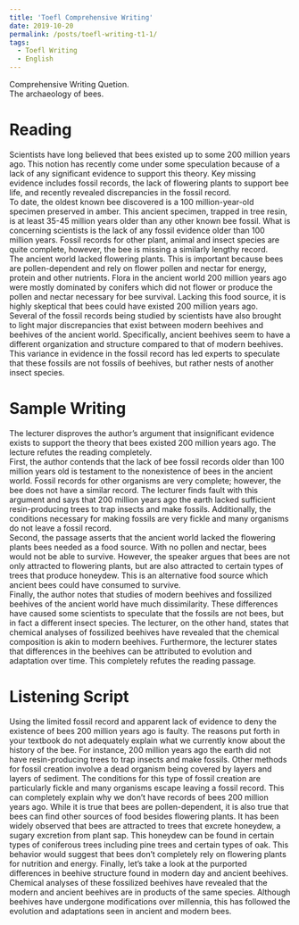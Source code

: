 ```yaml
---
title: 'Toefl Comprehensive Writing'
date: 2019-10-20
permalink: /posts/toefl-writing-t1-1/
tags:
  - Toefl Writing
  - English
---
```


Comprehensive Writing Quetion.<br>
The archaeology of bees.

Reading
======
Scientists have long believed that bees existed up to some 200 million years ago. This notion has recently come under some speculation because of a lack of any significant evidence to support this theory. Key missing evidence includes fossil records, the lack of flowering plants to support bee life, and recently revealed discrepancies in the fossil record. <br>
To date, the oldest known bee discovered is a 100 million-year-old specimen preserved in amber. This ancient specimen, trapped in tree resin, is at least 35-45 million years older than any other known bee fossil. What is concerning scientists is the lack of any fossil evidence older than 100 million years. Fossil records for other plant, animal and insect species are quite complete, however, the bee is missing a similarly lengthy record. <br>
The ancient world lacked flowering plants. This is important because bees are pollen-dependent and rely on flower pollen and nectar for energy, protein and other nutrients. Flora in the ancient world 200 million years ago were mostly dominated by conifers which did not flower or produce the pollen and nectar necessary for bee survival. Lacking this food source, it is highly skeptical that bees could have existed 200 million years ago. <br>
Several of the fossil records being studied by scientists have also brought to light major discrepancies that exist between modern beehives and beehives of the ancient world. Specifically, ancient beehives seem to have a different organization and structure compared to that of modern beehives. This variance in evidence in the fossil record has led experts to speculate that these fossils are not fossils of beehives, but rather nests of another insect species. <br>

Sample Writing
======
The lecturer disproves the author’s argument that insignificant evidence exists to support the theory that bees existed 200 million years ago. The lecture refutes the reading completely. <br>
First, the author contends that the lack of bee fossil records older than 100 million years old is testament to the nonexistence of bees in the ancient world. Fossil records for other organisms are very complete; however, the bee does not have a similar record. The lecturer finds fault with this argument and says that 200 million years ago the earth lacked sufficient resin-producing trees to trap insects and make fossils. Additionally, the conditions necessary for making fossils are very fickle and many organisms do not leave a fossil record. <br>
Second, the passage asserts that the ancient world lacked the flowering plants bees needed as a food source. With no pollen and nectar, bees would not be able to survive. However, the speaker argues that bees are not only attracted to flowering plants, but are also attracted to certain types of trees that produce honeydew. This is an alternative food source which ancient bees could have consumed to survive. <br>
Finally, the author notes that studies of modern beehives and fossilized beehives of the ancient world have much dissimilarity. These differences have caused some scientists to speculate that the fossils are not bees, but in fact a different insect species. The lecturer, on the other hand, states that chemical analyses of fossilized beehives have revealed that the chemical composition is akin to modern beehives. Furthermore, the lecturer states that differences in the beehives can be attributed to evolution and adaptation over time. This completely refutes the reading passage. <br>

Listening Script
======
Using the limited fossil record and apparent lack of evidence to deny the existence of bees 200 million years ago is faulty. The reasons put forth in your textbook do not adequately explain what we currently know about the history of the bee. For instance, 200 million years ago the earth did not have resin-producing trees to trap insects and make fossils. Other methods for fossil creation involve a dead organism being covered by layers and layers of sediment. The conditions for this type of fossil creation are particularly fickle and many organisms escape leaving a fossil record. This can completely explain why we don’t have records of bees 200 million years ago. While it is true that bees are pollen-dependent, it is also true that bees can find other sources of food besides flowering plants. It has been widely observed that bees are attracted to trees that excrete honeydew, a sugary excretion from plant sap. This honeydew can be found in certain types of coniferous trees including pine trees and certain types of oak. This behavior would suggest that bees don’t completely rely on flowering plants for nutrition and energy. Finally, let’s take a look at the purported differences in beehive structure found in modern day and ancient beehives. Chemical analyses of these fossilized beehives have revealed that the modern and ancient beehives are in products of the same species. Although beehives have undergone modifications over millennia, this has followed the evolution and adaptations seen in ancient and modern bees. 